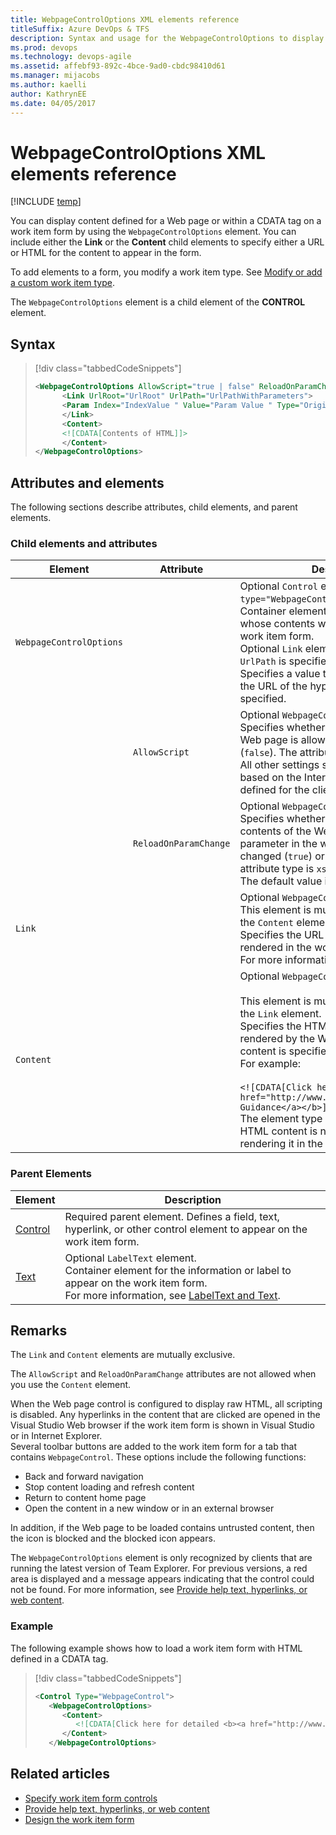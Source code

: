 ```yaml
---
title: WebpageControlOptions XML elements reference 
titleSuffix: Azure DevOps & TFS
description: Syntax and usage for the WebpageControlOptions to display content defined for a Web page or within a CDATA tag on a work item form.
ms.prod: devops
ms.technology: devops-agile
ms.assetid: affebf93-892c-4bce-9ad0-cbdc98410d61
ms.manager: mijacobs
ms.author: kaelli
author: KathrynEE
ms.date: 04/05/2017
---
```


# WebpageControlOptions XML elements reference

[!INCLUDE [temp](../../_shared/customization-phase-0-and-1-plus-version-header.md)] 

You can display content defined for a Web page or within a CDATA tag on a work item form by using the `WebpageControlOptions` element. You can include either the **Link** or the **Content** child elements to specify either a URL or HTML for the content to appear in the form.  
  
To add elements to a form, you modify a work item type. See [Modify or add a custom work item type](../add-modify-wit.md).  
  
The `WebpageControlOptions` element is a child element of the **CONTROL** element.  
  

## Syntax  
  
> [!div class="tabbedCodeSnippets"]
> ```XML
> <WebpageControlOptions AllowScript="true | false" ReloadOnParamChange="true | false" >  
>       <Link UrlRoot="UrlRoot" UrlPath="UrlPathWithParameters">  
>       <Param Index="IndexValue " Value="Param Value " Type="Original | Current" />  
>       </Link>  
>       <Content>  
>       <![CDATA[Contents of HTML]]>  
>       </Content>  
> </WebpageControlOptions>  
> ```  
  
## Attributes and elements  
 The following sections describe attributes, child elements, and parent elements.  
  
### Child elements and attributes  
  
|Element|Attribute|Description|  
|-------------|---------------|-----------------|  
|`WebpageControlOptions`|  |Optional `Control` element when `type="WebpageControl"`.<br /> Container element for defining a URL whose contents will be rendered in the work item form.<br /> Optional `Link` element. Required when `UrlPath` is specified.<br /> Specifies a value to be used to determine the URL of the hyperlink when `UrlPath` is specified.|  
|  |`AllowScript`|Optional `WebpageControlOptions` attribute.<br /> Specifies whether JavaScript within the Web page is allowed to run (`true`) or not (`false`). The attribute type is `xs:boolean`.<br /> All other settings such as ActiveX are based on the Internet Explorer settings defined for the client.|  
|  |`ReloadOnParamChange`|Optional `WebpageControlOptions` attribute.<br /> Specifies whether to reload (`true`) the contents of the Web page when a parameter in the work item form is changed (`true`) or not (`false`). The attribute type is `xs:boolean`.<br /> The default value is `true`.|  
|`Link`|  |Optional `WebpageControlOptions` element. This element is mutually exclusive with the `Content` element.<br /> Specifies the URL for the Web page to be rendered in the work item form.<br /> For more information, see [Link and Param](link-param-xml-elements-reference.md).|  
|`Content`|  |Optional `WebpageControlOptions` element.<br /><br /> This element is mutually exclusive with the `Link` element.<br /> Specifies the HTML content that is to be rendered by the Web page control. The content is specified within a CDATA tag. For example:<br /><br /> `<![CDATA[Click here for detailed <b><a href="http://www.microsoft.com">Process Guidance</a></b>]]>`<br /> The element type is `xs:string`. **Note:**  The HTML content is not validated prior to rendering it in the work item form.|  
  
### Parent Elements  
  
|Element|Description|  
|-------------|-----------------|  
|[Control](control-xml-element-reference.md)|Required parent element. Defines a field, text, hyperlink, or other control element to appear on the work item form.|  
|[Text](labeltext-and-text-xml-elements-reference.md)|Optional `LabelText` element.<br /> Container element for the information or label to appear on the work item form.<br /> For more information, see [LabelText and Text](labeltext-and-text-xml-elements-reference.md).|  
  
## Remarks  
The `Link` and `Content` elements are mutually exclusive.  
  
The `AllowScript` and `ReloadOnParamChange` attributes are not allowed when you use the `Content` element.  
  
When the Web page control is configured to display raw HTML, all scripting is disabled. Any hyperlinks in the content that are clicked are opened in the Visual Studio Web browser if the work item form is shown in  Visual Studio or in Internet Explorer.  
Several toolbar buttons are added to the work item form for a tab that contains `WebpageControl`. These options include the following functions:  
  
-   Back and forward navigation   
-   Stop content loading and refresh content   
-   Return to content home page   
-   Open the content in a new window or in an external browser  
  
In addition, if the Web page to be loaded contains untrusted content, then the icon is blocked and the blocked icon appears.  

The `WebpageControlOptions` element is only recognized by clients that are running the latest version of Team Explorer. For previous versions, a red area is displayed and a message appears indicating that the control could not be found. For more information, see [Provide help text, hyperlinks, or web content](provide-help-text-hyperlinks-web-content-form.md).  
  
### Example  
The following example shows how to load a work item form with HTML defined in a CDATA tag.  
  
> [!div class="tabbedCodeSnippets"]
> ```XML
> <Control Type="WebpageControl">
>    <WebpageControlOptions>
>       <Content>
>          <![CDATA[Click here for detailed <b><a href="http://www.microsoft.com">Process Guidance</a></b>]]>
>       </Content>
>    </WebpageControlOptions>
> ```
  
## Related articles
-  [Specify work item form controls](specify-work-item-form-controls.md)   
-  [Provide help text, hyperlinks, or web content](provide-help-text-hyperlinks-web-content-form.md)   
-  [Design the work item form](design-work-item-form.md)